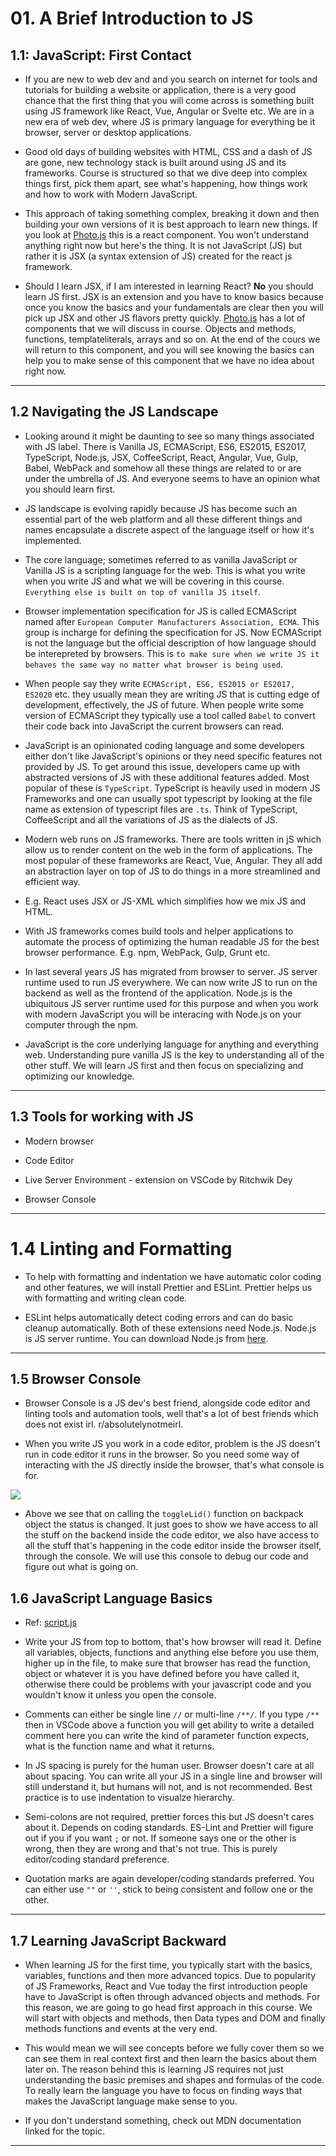# 01. A Brief Introduction to JS

## 1.1: JavaScript: First Contact

- If you are new to web dev and and you search on internet for tools and tutorials for building a website or application, there is a very good chance that the first thing that you will come across is something built using JS framework like React, Vue, Angular or Svelte etc. We are in a new era of web dev, where JS is primary language for everything be it browser, server or desktop applications.

- Good old days of building websites with HTML, CSS and a dash of JS are gone, new technology stack is built around using JS and its frameworks. Course is structured so that we dive deep into complex things first, pick them apart, see what's happening, how things work and how to work with Modern JavaScript.

- This approach of taking something complex, breaking it down and then building your own versions of it is best approach to learn new things. If you look at [Photo.js](./01_01/Photo.js) this is a react component. You won't understand anything right now but here's the thing. It is not JavaScript (JS) but rather it is JSX (a syntax extension of JS) created for the react js framework.

- Should I learn JSX, if I am interested in learning React? **No** you should learn JS first. JSX is an extension and you have to know basics because once you know the basics and your fundamentals are clear then you will pick up JSX and other JS flavors pretty quickly. [Photo.js](./01_01/Photo.js) has a lot of components that we will discuss in course. Objects and methods, functions, templateliterals, arrays and so on. At the end of the cours we will return to this component, and you will see knowing the basics can help you to make sense of this component that we have no idea about right now.

---

## 1.2 Navigating the JS Landscape

- Looking around it might be daunting to see so many things associated with JS label. There is Vanilla JS, ECMAScript, ES6, ES2015, ES2017, TypeScript, Node.js, JSX, CoffeeScript, React, Angular, Vue, Gulp, Babel, WebPack and somehow all these things are related to or are under the umbrella of JS. And everyone seems to have an opinion what you should learn first.

- JS landscape is evolving rapidly because JS has become such an essential part of the web platform and all these different things and names encapsulate a discrete aspect of the language itself or how it's implemented.

- The core language; sometimes referred to as vanilla JavaScript or Vanilla JS is a scripting language for the web. This is what you write when you write JS and what we will be covering in this course. `Everything else is built on top of vanilla JS itself`.

- Browser implementation specification for JS is called ECMAScript named after `European Computer Manufacturers Association, ECMA`. This group is incharge for defining the specification for JS. Now ECMAScript is not the language but the official description of how language should be interepreted by browsers. This is `to make sure when we write JS it behaves the same way no matter what browser is being used`.

- When people say they write `ECMAScript, ES6, ES2015 or ES2017, ES2020` etc. they usually mean they are writing JS that is cutting edge of development, effectively, the JS of future. When people write some version of ECMAScript they typically use a tool called `Babel` to convert their code back into JavaScript the current browsers can read.

- JavaScript is an opinionated coding language and some developers either don't like JavaScript's opinions or they need specific features not provided by JS. To get around this issue, developers came up with abstracted versions of JS with these additional features added. Most popular of these is `TypeScript`. TypeScript is heavily used in modern JS Frameworks and one can usually spot typescript by looking at the file name as extension of typescript files are `.ts`. Think of TypeScript, CoffeeScript and all the variations of JS as the dialects of JS.

- Modern web runs on JS frameworks. There are tools written in jS which allow us to render content on the web in the form of applications. The most popular of these frameworks are React, Vue, Angular. They all add an abstraction layer on top of JS to do things in a more streamlined and efficient way.

- E.g. React uses JSX or JS-XML which simplifies how we mix JS and HTML.

- With JS frameworks comes build tools and helper applications to automate the process of optimizing the human readable JS for the best browser performance. E.g. npm, WebPack, Gulp, Grunt etc.

- In last several years JS has migrated from browser to server. JS server runtime used to run JS everywhere. We can now write JS to run on the backend as well as the frontend of the application. Node.js is the ubiquitous JS server runtime used for this purpose and when you work with modern JavaScript  you will be interacing with Node.js  on your computer through the npm.

- JavaScript is the core underlying language for anything and everything web. Understanding pure vanilla JS  is the key to understanding  all of the other stuff.  We will learn JS first and then focus on specializing and optimizing our knowledge.

---

## 1.3 Tools for working with JS

- Modern browser

- Code Editor

- Live Server Environment - extension on VSCode by Ritchwik Dey

- Browser Console

---

# 1.4  Linting and Formatting

- To help with formatting and indentation we have automatic color coding and other features, we will install Prettier and ESLint. Prettier helps us with formatting and writing clean code.

- ESLint helps automatically detect coding errors and can do basic cleanup automatically. Both of these extensions need Node.js. Node.js is JS server runtime. You can download Node.js from [here](https://nodejs.org/en/).

---

## 1.5 Browser Console

- Browser Console is a JS dev's best friend, alongside code editor and linting tools and automation tools, well that's a lot of best friends which does not exist irl. r/absolutelynotmeirl.

- When you write JS you work in a code editor, problem is the JS doesn't run in code editor it runs in the browser. So you need some way of interacting with the JS directly inside the browser, that's what console is for.

![](https://i.imgur.com/hyY5rdO.png)

- Above we see that on calling the `toggleLid()` function on backpack object the status is changed. It just goes to show we have access to all the stuff on the backend inside the code editor, we also have access to all the stuff that's happening in the code editor inside the browser itself, through the console. We will use this console to debug our code and figure out what is going on.

## 1.6 JavaScript Language Basics

- Ref: [script.js](01_05/script.js)

- Write your JS from top to bottom, that's how browser will read it. Define all variables, objects, functions and anything else before you use them, higher up in the file, to make sure that browser has read the function, object or whatever it is you have defined before you have called it, otherwise there could be problems with your javascript code and you wouldn't know it unless you open the console.

- Comments can either be single line `//` or multi-line `/**/`. If you type `/**` then in VSCode above a function you will get ability to write a detailed comment here you can write the kind of parameter function expects, what is the function name and what it returns.

- In JS spacing is purely for the human user. Browser doesn't care at all about spacing. You can write all your JS in a single line and browser will still understand it, but humans will not, and is not recommended. Best practice is to use indentation to visualze hierarchy.

- Semi-colons are not required, prettier forces this but JS doesn't cares about it. Depends on coding standards. ES-Lint and Prettier will figure out if you if you want `;` or not. If someone says one or the other is wrong, then they are wrong and that's not true. This is purely editor/coding standard preference.

- Quotation marks are again developer/coding standards preferred. You can either use `""` or `''`, stick to being consistent and follow one or the other.

---

## 1.7 Learning JavaScript Backward

- When learning JS for the first time, you typically start with the basics, variables, functions and then more advanced topics. Due to popularity of JS Frameworks, React and Vue today the first introduction people have to JavaScript is often through advanced objects and methods. For this reason, we are going to go head first approach in this course. We will start with objects and methods, then Data types and DOM and finally methods functions and events at the very end.

- This would mean we will see concepts before we fully cover them so we can see them in real context first and then learn the basics about them later on. The reason behind this is learning JS requires not just understanding the basic premises and shapes and formulas of the code. To really learn the language you have to focus on finding ways that makes the JavaScript language make sense to you.

- If you don't understand something, check out MDN documentation linked for the topic.
---